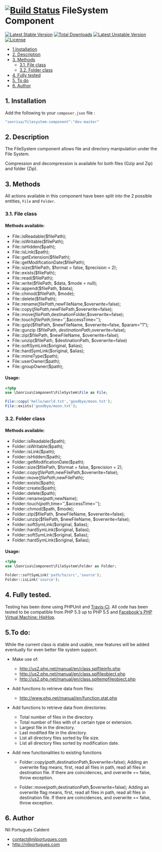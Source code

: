 # [![Build Status](https://travis-ci.org/sonrisa/filesystem-component.png?branch=master)](https://travis-ci.org/sonrisa/filesystem-component) FileSystem Component
[![Latest Stable Version](https://poser.pugx.org/sonrisa/filesystem-component/v/stable.svg)](https://packagist.org/packages/sonrisa/filesystem-component) [![Total Downloads](https://poser.pugx.org/sonrisa/filesystem-component/downloads.svg)](https://packagist.org/packages/sonrisa/filesystem-component) [![Latest Unstable Version](https://poser.pugx.org/sonrisa/filesystem-component/v/unstable.svg)](https://packagist.org/packages/sonrisa/filesystem-component) [![License](https://poser.pugx.org/sonrisa/filesystem-component/license.svg)](https://packagist.org/packages/sonrisa/filesystem-component)

* [1.Installation](#block1)
* [2. Description](#block2)
* [3. Methods](#block3)
    * [3.1. File class](#block3.1)   
    * [3.2. Folder class](#block3.2)   
* [4. Fully tested](#block4) 
* [5. To do](#block5)
* [6. Author](#block6)


<a name="block1"></a>
## 1. Installation
Add the following to your `composer.json` file :

```js
"sonrisa/filesystem-component":"dev-master"
```
<a name="block2"></a>
## 2. Description
The FileSystem component allows file and directory manipulation under the File System.

Compression and decompression is available for both files (Gzip and Zip) and folder (Zip).

<a name="block3"></a>
## 3. Methods
All actions available in this component have been split into the 2 possible entities, `File` and `Folder`.

<a name="block3.1"></a>
### 3.1. File class

#### Methods available:
- File::isReadable($filePath);
- File::isWritable($filePath);
- File::isHidden($path);
- File::isLink($path);
- File::getExtension($filePath);
- File::getModificationDate($filePath);
- File::size($filePath, $format = false, $precision = 2);
- File::exists($filePath);
- File::read($filePath);
- File::write($filePath, $data, $mode = null);
- File::append($filePath, $data);
- File::chmod($filePath, $mode);
- File::delete($filePath);
- File::rename($filePath,$newFileName,$overwrite=false);
- File::copy($filePath,$newFilePath,$overwrite=false);
- File::move($filePath,$destinationFolder,$overwrite=false);
- File::touch($filePath,$time='',$accessTime='');
- File::gzip($filePath, $newFileName, $overwrite=false, $param="1");
- File::gunzip ($filePath, $destinationPath,$overwrite=false);
- File::zip($filePath, $newFileName, $overwrite=false);
- File::unzip($filePath, $destinationPath, $overwrite=false)
- File::softSymLink($original, $alias);
- File::hardSymLink($original, $alias);
- File::mimeType($path);
- File::userOwner($path);
- File::groupOwner($path);


#### Usage:
```php
<?php
use \Sonrisa\Component\FileSystem\File as File;

File::copy('hello/world.txt','goodbye/moon.txt');
File::exists('goodbye/moon.txt');
```
<a name="block3.2"></a>
### 3.2. Folder class
#### Methods available:
- Folder::isReadable($path);
- Folder::isWritable($path);
- Folder::isLink($path);
- Folder::isHidden($path);
- Folder::getModificationDate($path);
- Folder::size($filePath, $format = false, $precision = 2);
- Folder::copy($filePath,$newFilePath,$overwrite=false);
- Folder::move($filePath,$newFilePath);
- Folder::exists($path);
- Folder::create($path);
- Folder::delete($path);
- Folder::rename($path,$newName);
- Folder::touch($path,$time='',$accessTime='');
- Folder::chmod($path, $mode);
- Folder::zip($filePath, $newFileName, $overwrite=false);
- Folder::unzip($filePath, $newFileName, $overwrite=false);
- Folder::softSymLink($original, $alias);
- Folder::hardSymLink($original, $alias);
- Folder::softSymLink($original, $alias);
- Folder::hardSymLink($original, $alias);

#### Usage:
```php
<?php
use \Sonrisa\Component\FileSystem\Folder as Folder;

Folder::softSymLink('path/to/src','source');
Folder::isLink('source');
```

<a name="block4"></a>
## 4. Fully tested.
Testing has been done using PHPUnit and [Travis-CI](https://travis-ci.org). All code has been tested to be compatible from PHP 5.3 up to PHP 5.5 and [Facebook's PHP Virtual Machine: HipHop](http://hiphop-php.com).

<a name="block5"></a>
## 5.To do:
While the current class is stable and usable, new features will be added eventually for even better file system support.

- Make use of:
   - http://us2.php.net/manual/en/class.splfileinfo.php
   - http://us2.php.net/manual/en/class.splfileobject.php
   - http://us2.php.net/manual/en/class.spltempfileobject.php

- Add functions to retrieve data from files:
    - http://www.php.net/manual/en/function.stat.php

- Add functions to retrieve data from directories:
    - Total number of files in the directory.
    - Total number of files with of a certain type or extension.
    - Largest file in the directory.
    - Last modified file in the directory.   
    - List all directory files sorted by file size.
    - List all directory files sorted by modification date.    

- Add new functionalities to existing functions

    - Folder::copy($path,$destinationPath,$overwrite=false); 
        Adding an overwrite flag means, first, read all files in path, read all files in destination file. If there are coincidences, and overwrite == false, throw exception.

    -  Folder::move($path,$destinationPath,$overwrite=false); 
        Adding an overwrite flag means, first, read all files in path, read all files in destination file. If there are coincidences, and overwrite == false, throw exception.

<a name="block6"></a>
## 6. Author
Nil Portugués Calderó
 - <contact@nilportugues.com>
 - http://nilportugues.com
